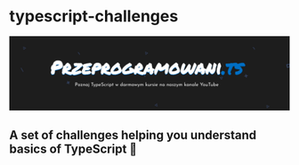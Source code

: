 # typescript-challenges

![](./media/header.png)

## A set of challenges helping you understand basics of TypeScript 🚀